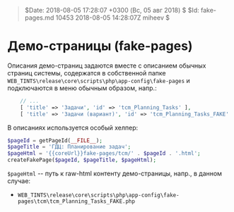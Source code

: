 > $Date: 2018-08-05 17:28:07 +0300 (Вс, 05 авг 2018) $
> $Id: fake-pages.md 10453 2018-08-05 14:28:07Z miheev $

Демо-страницы (fake-pages)
==========================

Описания демо-страниц задаются вместе с описанием обычных страниц системы, содержатся в собственной папке `WEB_TINTS\release\core\scripts\php\app-config\fake-pages` и подключаются в меню обычным образом, напр.:
```php
    // ...
    [ 'title' => 'Задачи', 'id' => 'tcm_Planning_Tasks' ],
    [ 'title' => 'Задачи (вариант)', 'id' => 'tcm_Planning_Tasks_FAKE' ],
```

В описаниях используется особый хелпер:
```php
$pageId = getPageId(__FILE__);
$pageTitle = 'ГДЦ: Планирование задач';
$pageHtml = '{{coreUrl}}fake-pages/tcm/' . $pageId . '.html';
createFakePage($pageId, $pageTitle, $pageHtml);
```

`$pageHtml` -- путь к raw-html контенту демо-страницы, напр., в данном случае:

- `WEB_TINTS\release\core\scripts\php\app-config\fake-pages\tcm\tcm_Planning_Tasks_FAKE.php`

